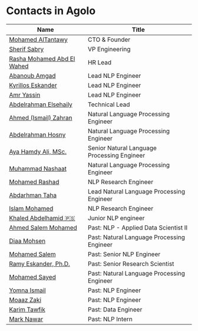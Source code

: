 # Contacts in Agolo

| Name                                                         | Title                                       |
| ------------------------------------------------------------ | ------------------------------------------- |
| [Mohamed AlTantawy](https://www.linkedin.com/in/altantawy/)  | CTO & Founder                               |
| [Sherif Sabry](https://www.linkedin.com/in/sherif-sabry-0166b55/) | VP Engineering                              |
| [Rasha Mohamed Abd El Wahed](https://www.linkedin.com/in/rasha-mohamed-abd-el-wahed-09946197/) | HR Lead                                     |
| [Abanoub Amgad](https://www.linkedin.com/in/abanoubamgad/)   | Lead NLP Engineer                           |
| [Kyrillos Eskander](https://www.linkedin.com/in/kyrillos-eskander-30301796/) | Lead NLP Engineer                           |
| [Amr Yassin](https://www.linkedin.com/in/amryassinabdelaal/) | Lead NLP Engineer                           |
| [Abdelrahman Elsehaily](https://www.linkedin.com/in/abdelrahman-elsehaily/) | Technical Lead                              |
| [Ahmed (Ismail) Zahran](https://www.linkedin.com/in/ahmed-ismail-zahran/) | Natural Language Processing Engineer        |
| [Abdelrahman Hosny](https://www.linkedin.com/in/abdelrahman-hosny-96914b199/) | Natural Language Processing Engineer        |
| [Aya Hamdy Ali, MSc.](https://www.linkedin.com/in/ayahamdyali/) | Senior Natural Language Processing Engineer |
| [Muhammad Nashaat](https://www.linkedin.com/in/muhnash/)     | Natural Language Processing Engineer        |
| [Mohamed Rashad](https://www.linkedin.com/in/mohamed-rashad-8a5325178/) | NLP Research Engineer                       |
| [Abdarhman Taha](https://www.linkedin.com/in/abdarhmantaha/) | Lead Natural Language Processing Engineer   |
| [Islam Mohamed](https://www.linkedin.com/in/islammohamedmosaad/) | NLP Research Engineer                       |
| [Khaled Abdelhamid 🇵🇸](https://www.linkedin.com/in/khaledabdelhamid/) | Junior NLP engineer                         |
| [Ahmed Salem Mohamed](https://www.linkedin.com/in/aselhady/) | Past: NLP - Applied Data Scientist II       |
| [Diaa Mohsen](https://www.linkedin.com/in/diaamohsen/)       | Past: Natural Language Processing Engineer  |
| [Mohamed Salem](https://www.linkedin.com/in/mohamed-salem-b25b24b6/) | Past: Senior NLP Engineer                   |
| [Ramy Eskander, Ph.D.](https://www.linkedin.com/in/ramyeskander/) | Past: Senior Research Scientist             |
| [Mohamed Sayed](https://www.linkedin.com/in/ms10596/)        | Past: Natural Language Processing Engineer  |
| [Yomna Ismail](https://www.linkedin.com/in/yomnaismail/)     | Past: NLP Engineer                          |
| [Moaaz Zaki](https://www.linkedin.com/in/moaaz-zaki-a791641a2/) | Past: NLP Engineer                          |
| [Karim Tawfik](https://www.linkedin.com/in/karim-tawfik-a8a3aa45/) | Past: Data Engineer                         |
| [Mark Nawar](https://www.linkedin.com/in/mark-nawar2000/)    | Past: NLP Intern                            |
